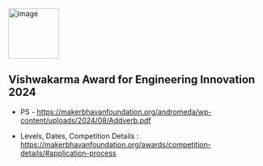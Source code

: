 <img src="https://github.com/user-attachments/assets/1e46e86c-b10d-477d-94b4-52793fb3940a" alt="image" width="100" height="100">

## Vishwakarma Award for Engineering Innovation 2024

- PS - https://makerbhavanfoundation.org/andromeda/wp-content/uploads/2024/08/Addverb.pdf

- Levels, Dates, Competition Details :
https://makerbhavanfoundation.org/awards/competition-details/#application-process
